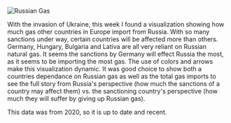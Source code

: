 ![Russian Gas](https://blog.datawrapper.de/wp-content/uploads/2022/02/image12-2.png)

With the invasion of Ukraine, this week I found a visualization showing how much gas other countries in Europe import from Russia. With so many sanctions under way, certain countries will be affected more than others. Germany, Hungary, Bulgaria and Lativa are all very reliant on Russian natural gas. 
It seems the sanctions by Germany will effect Russia the most, as it seems to be importing the most gas. The use of colors and arrows make this visualization dynamic. It was good choice to show both a countries dependance on Russian gas as well as the total gas imports to see the full story from Russia's perspective (how much the sanctions of a country may affect them) vs. the sanctioning country's perspective (how much they will suffer by giving up Russian gas).

This data was from 2020, so it is up to date and recent.

